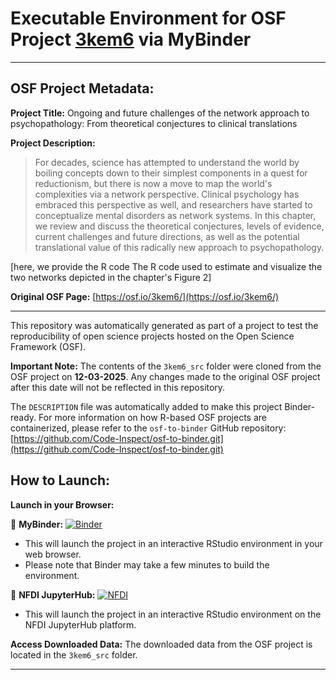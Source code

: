 # Executable Environment for OSF Project [3kem6](https://osf.io/3kem6/) via MyBinder

---
## OSF Project Metadata:

**Project Title:** Ongoing and future challenges of the network approach to psychopathology:  From theoretical conjectures to clinical translations

**Project Description:**
> For decades, science has attempted to understand the world by boiling concepts down to their simplest components in a quest for reductionism, but there is now a move to map the world's complexities via a network perspective. Clinical psychology has embraced this perspective as well, and researchers have started to conceptualize mental disorders as network systems. In this chapter, we review and discuss the theoretical conjectures, levels of evidence, current challenges and future directions, as well as the potential translational value of this radically new approach to psychopathology. 

[here, we provide the R code The R code used to estimate and visualize the two networks depicted in the chapter's Figure 2]

**Original OSF Page:** [https://osf.io/3kem6/](https://osf.io/3kem6/)

---

This repository was automatically generated as part of a project to test the reproducibility of open science projects hosted on the Open Science Framework (OSF).

**Important Note:** The contents of the `3kem6_src` folder were cloned from the OSF project on **12-03-2025**. Any changes made to the original OSF project after this date will not be reflected in this repository.

The `DESCRIPTION` file was automatically added to make this project Binder-ready. For more information on how R-based OSF projects are containerized, please refer to the `osf-to-binder` GitHub repository: [https://github.com/Code-Inspect/osf-to-binder.git](https://github.com/Code-Inspect/osf-to-binder.git)

## How to Launch:

**Launch in your Browser:**

🚀 **MyBinder:** [![Binder](https://mybinder.org/badge_logo.svg)](https://mybinder.org/v2/gh/Meet261/osf_3kem6/HEAD?urlpath=rstudio)

   * This will launch the project in an interactive RStudio environment in your web browser.
   * Please note that Binder may take a few minutes to build the environment.

🚀 **NFDI JupyterHub:** [![NFDI](https://nfdi-jupyter.de/images/nfdi_badge.svg)](https://hub.nfdi-jupyter.de/r2d/gh/Meet261/osf_3kem6/HEAD?urlpath=rstudio)

   * This will launch the project in an interactive RStudio environment on the NFDI JupyterHub platform.

**Access Downloaded Data:**
The downloaded data from the OSF project is located in the `3kem6_src` folder.

---
